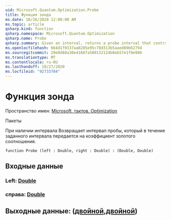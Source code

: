 ```yaml
---
uid: Microsoft.Quantum.Optimization.Probe
title: Функция зонда
ms.date: 10/26/2020 12:00:00 AM
ms.topic: article
qsharp.kind: function
qsharp.namespace: Microsoft.Quantum.Optimization
qsharp.name: Probe
qsharp.summary: Given an interval, returns a probe interval that contracts the given interval by a factor of the golden ratio.
ms.openlocfilehash: 664d1f0337aa0285e95c78d313b5aaed89b62794
ms.sourcegitcommit: 29e0d88a30e4166fa580132124b0eb57e1f0e986
ms.translationtype: MT
ms.contentlocale: ru-RU
ms.lasthandoff: 10/27/2020
ms.locfileid: "92733784"
---
```

# <a name="probe-function"></a>Функция зонда

Пространство имен: [Microsoft. тактов. Optimization](xref:Microsoft.Quantum.Optimization)

Пакеты [](https://nuget.org/packages/)


При наличии интервала Возвращает интервал пробы, который в течение заданного интервала передается на коэффициент золотого соотношения.

```qsharp
function Probe (left : Double, right : Double) : (Double, Double)
```


## <a name="input"></a>Входные данные

### <a name="left--double"></a>Left: [Double](xref:microsoft.quantum.lang-ref.double)




### <a name="right--double"></a>справа: [Double](xref:microsoft.quantum.lang-ref.double)





## <a name="output--doubledouble"></a>Выходные данные: ([двойной](xref:microsoft.quantum.lang-ref.double),[двойной](xref:microsoft.quantum.lang-ref.double))

